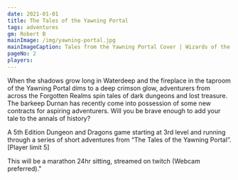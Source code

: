 ```yaml
---
date: 2021-01-01
title: The Tales of the Yawning Portal
tags: adventures
gm: Robert B
mainImage: /img/yawning-portal.jpg
mainImageCaption: Tales from the Yawning Portal Cover | Wizards of the Coast
pageNo: 2
players: 
---
```


When the shadows grow long in Waterdeep and the fireplace in the taproom of the Yawning Portal dims to a deep crimson glow, adventurers from across the Forgotten Realms spin tales of dark dungeons and lost treasure. The barkeep Durnan has recently come into possession of some new contracts for aspiring adventurers. Will you be brave enough to add your tale to the annals of history?

A 5th Edition Dungeon and Dragons game starting at 3rd level and running through a series of short adventures from “The Tales of the Yawning Portal”.
[Player limit 5]

This will be a marathon 24hr sitting, streamed on twitch (Webcam preferred)."